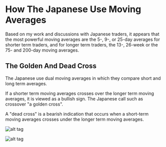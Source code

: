 # How The Japanese Use Moving Averages

Based on my work and discussions with Japanese traders, it appears that the most powerful moving averages are the 5-, 9-, or 25-day averages for shorter term traders, and for longer term traders, the 13-, 26-week or the 75- and 200-day moving averages.

## The Golden And Dead Cross

The Japanese use dual moving averages in which they compare short and long term averages.

If a shorter term moving averages crosses over the longer term moving averages, it is viewed as a bullish sign. The Japanese call such as crossover "a golden cross".

A "dead cross" is a bearish indication that occurs when a short-term moving averages crosses under the longer term moving averages.

![alt tag](https://i.imgsafe.org/d4e2386.jpg)

![alt tag](https://i.imgsafe.org/d499a3f.jpg)
